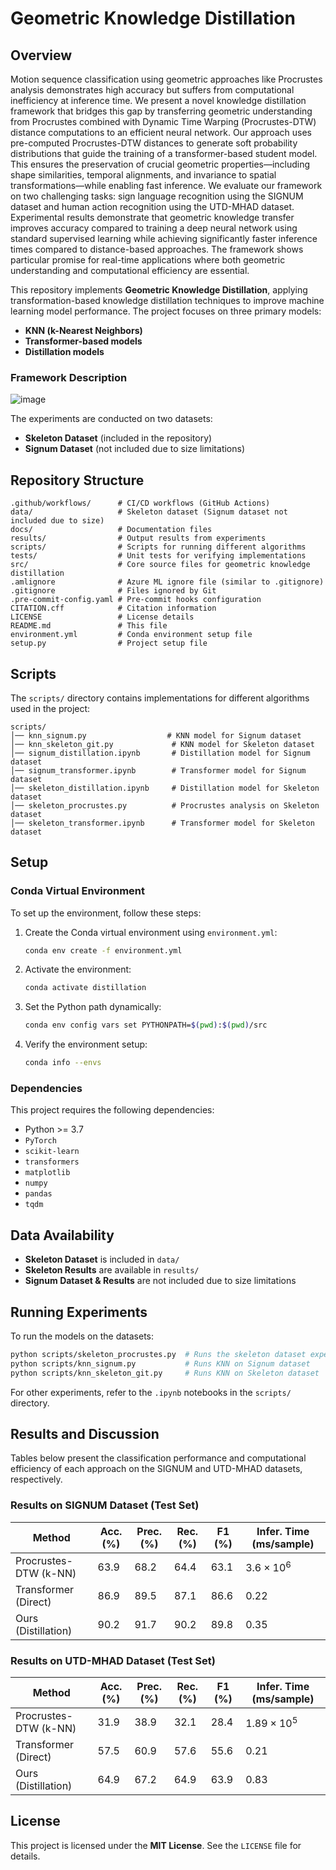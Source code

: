 # Geometric Knowledge Distillation

## Overview
Motion sequence classification using geometric approaches like Procrustes analysis demonstrates high accuracy but suffers from computational inefficiency at inference time. We present a novel knowledge distillation framework that bridges this gap by transferring geometric understanding from Procrustes combined with Dynamic Time Warping (Procrustes-DTW) distance computations to an efficient neural network. Our approach uses pre-computed Procrustes-DTW distances to generate soft probability distributions that guide the training of a transformer-based student model. This ensures the preservation of crucial geometric properties—including shape similarities, temporal alignments, and invariance to spatial transformations—while enabling fast inference. We evaluate our framework on two challenging tasks: sign language recognition using the SIGNUM dataset and human action recognition using the UTD-MHAD dataset. Experimental results demonstrate that geometric knowledge transfer improves accuracy compared to training a deep neural network using standard supervised learning while achieving significantly faster inference times compared to distance-based approaches. The framework shows particular promise for real-time applications where both geometric understanding and computational efficiency are essential.


This repository implements **Geometric Knowledge Distillation**, applying transformation-based knowledge distillation techniques to improve machine learning model performance. The project focuses on three primary models:
- **KNN (k-Nearest Neighbors)**
- **Transformer-based models**
- **Distillation models**

### Framework Description
![image](https://github.com/user-attachments/assets/60b74573-49ab-46b9-b6b6-51c48bc1aa3e)

The experiments are conducted on two datasets:
- **Skeleton Dataset** (included in the repository)
- **Signum Dataset** (not included due to size limitations)

## Repository Structure
```
.github/workflows/      # CI/CD workflows (GitHub Actions)
data/                   # Skeleton dataset (Signum dataset not included due to size)
docs/                   # Documentation files
results/                # Output results from experiments
scripts/                # Scripts for running different algorithms
tests/                  # Unit tests for verifying implementations
src/                    # Core source files for geometric knowledge distillation
.amlignore              # Azure ML ignore file (similar to .gitignore)
.gitignore              # Files ignored by Git
.pre-commit-config.yaml # Pre-commit hooks configuration
CITATION.cff            # Citation information
LICENSE                 # License details
README.md               # This file
environment.yml         # Conda environment setup file
setup.py                # Project setup file
```

## Scripts
The `scripts/` directory contains implementations for different algorithms used in the project:
```
scripts/
│── knn_signum.py                  # KNN model for Signum dataset
│── knn_skeleton_git.py             # KNN model for Skeleton dataset
│── signum_distillation.ipynb       # Distillation model for Signum dataset
│── signum_transformer.ipynb        # Transformer model for Signum dataset
│── skeleton_distillation.ipynb     # Distillation model for Skeleton dataset
│── skeleton_procrustes.py          # Procrustes analysis on Skeleton dataset
│── skeleton_transformer.ipynb      # Transformer model for Skeleton dataset
```

## Setup
### Conda Virtual Environment
To set up the environment, follow these steps:
1. Create the Conda virtual environment using `environment.yml`:
    ```bash
    conda env create -f environment.yml
    ```
2. Activate the environment:
    ```bash
    conda activate distillation
    ```
3. Set the Python path dynamically:
    ```bash
    conda env config vars set PYTHONPATH=$(pwd):$(pwd)/src
    ```
4. Verify the environment setup:
    ```bash
    conda info --envs
    ```

### Dependencies
This project requires the following dependencies:
- Python >= 3.7
- `PyTorch`
- `scikit-learn`
- `transformers`
- `matplotlib`
- `numpy`
- `pandas`
- `tqdm`

## Data Availability
- **Skeleton Dataset** is included in `data/`
- **Skeleton Results** are available in `results/`
- **Signum Dataset & Results** are not included due to size limitations

## Running Experiments
To run the models on the datasets:
```bash
python scripts/skeleton_procrustes.py  # Runs the skeleton dataset experiments
python scripts/knn_signum.py           # Runs KNN on Signum dataset
python scripts/knn_skeleton_git.py     # Runs KNN on Skeleton dataset
```
For other experiments, refer to the `.ipynb` notebooks in the `scripts/` directory.

## Results and Discussion

Tables below present the classification performance and computational efficiency of each approach on the SIGNUM and UTD-MHAD datasets, respectively.

### Results on SIGNUM Dataset (Test Set)

| Method                      | Acc. (%) | Prec. (%) | Rec. (%) | F1 (%) | Infer. Time (ms/sample) |
|-----------------------------|----------|-----------|----------|--------|-------------------------|
| Procrustes-DTW (k-NN)        | 63.9     | 68.2      | 64.4     | 63.1   | $3.6 \times 10^6$       |
| Transformer (Direct)         | 86.9     | 89.5      | 87.1     | 86.6   | 0.22                    |
| Ours (Distillation)          | 90.2     | 91.7      | 90.2     | 89.8   | 0.35                    |

### Results on UTD-MHAD Dataset (Test Set)

| Method                      | Acc. (%) | Prec. (%) | Rec. (%) | F1 (%) | Infer. Time (ms/sample) |
|-----------------------------|----------|-----------|----------|--------|-------------------------|
| Procrustes-DTW (k-NN)        | 31.9     | 38.9      | 32.1     | 28.4   | $1.89 \times 10^5$      |
| Transformer (Direct)         | 57.5     | 60.9      | 57.6     | 55.6   | 0.21                    |
| Ours (Distillation)          | 64.9     | 67.2      | 64.9     | 63.9   | 0.83                    |


<!---
## Citation
If you use this work, please cite:
```bibtex
@article{YourName,
  title={Geometric Knowledge Distillation},
  author={Your team},
  year={Year}
}
```
--->

## License
This project is licensed under the **MIT License**. See the `LICENSE` file for details.

